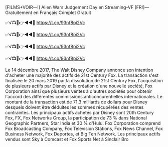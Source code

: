 [FILMS+VOIR—!] Alien Wars Judgement Day en Streaming-VF [FR!]—Gratuitement en Français Complet Gratuit


✅√📺📱👉◄◄🔴 https://t.co/93nf8pi2Vc

✅√📺📱👉◄◄🔴 https://t.co/93nf8pi2Vc

✅√📺📱👉◄◄🔴 https://t.co/93nf8pi2Vc

✅√📺📱👉◄◄🔴 https://t.co/93nf8pi2Vc



Le 14 décembre 2017, The Walt Disney Company annonce son intention d'acheter une majorité des actifs de 21st Century Fox. La transaction s'est finalisée le 20 mars 2019 par la dissolution de 21st Century Fox, l'acquisition de plusieurs actifs par Disney et la création d'une nouvelle société, Fox Corporation ainsi que plusieurs ventes à d'autres sociétés pour obtenir l'accord des différentes commissions anticoncurentielles internationales. Le montant de la transaction est de 71,3 milliards de dollars pour Disney desquels doivent être déduites les sommes récupérées des ventes contraintes. Les principaux actifs achetés par Disney sont 20th Century Fox, FX, Fox Networks Group, la participation de 73 % dans National Geographic Partners, Star India et 30 % d'Hulu. Fox Corporation comprend Fox Broadcasting Company, Fox Television Stations, Fox News Channel, Fox Business Network, Fox Deportes, et Big Ten Network. Les principaux actifs vendus sont Sky à Comcast et Fox Sports Net à Sinclair Bro
